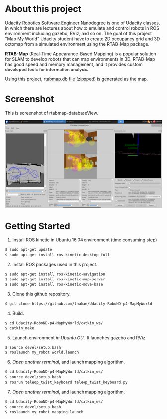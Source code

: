 # About this project
[Udacity Robotics Software Engineer Nanodegree](https://www.udacity.com/course/robotics-software-engineer--nd209)
is one of Udacity classes, in which there are lectures about how to emulate
and control robots in ROS environment including gazebo, RViz, and so on.
The goal of this project "Map My World" Udacity student have to create
2D occupancy grid and 3D octomap from a simulated environment using the RTAB-Map package.

**RTAB-Map** (Real-Time Appearance-Based Mapping) is a popular solution for SLAM to develop
robots that can map environments in 3D. RTAB-Map has good speed and memory management,
and it provides custom developed tools for information analysis.

Using this project, [rtabmap.db file (zippped)](https://s3-ap-northeast-1.amazonaws.com/tnakae.github.com/udacity/rtabmap.db.zip) is generated as the map.

# Screenshot
This is screenshot of rtabmap-databaseView.

![RViz Screenshot Movie](images/screenshot.jpg)

# Getting Started
1. Install ROS kinetic in Ubuntu 16.04 environment (time consuming step)
``` bash
$ sudo apt-get update
$ sudo apt-get install ros-kinetic-desktop-full
```
2. Install ROS packages used in this project.
``` bash
$ sudo apt-get install ros-kinetic-navigation
$ sudo apt-get install ros-kinetic-map-server
$ sudo apt-get install ros-kinetic-move-base
```
3. Clone this github repository.
``` bash
$ git clone https://github.com/tnakae/Udacity-RoboND-p4-MapMyWorld
```
4. Build.
``` bash
$ cd Udacity-RoboND-p4-MapMyWorld/catkin_ws/
$ catkin_make
```
5. Launch environment *in Ubuntu GUI*. It launches gazebo and RViz.
``` bash
$ source devel/setup.bash
$ roslaunch my_robot world.launch
```
6. *Open another terminal*, and launch mapping algorithm.
``` bash
$ cd Udacity-RoboND-p4-MapMyWorld/catkin_ws/
$ source devel/setup.bash
$ rosrun teleop_twist_keyboard teleop_twist_keyboard.py
```
7. *Open another terminal*, and launch mapping algorithm.
``` bash
$ cd Udacity-RoboND-p4-MapMyWorld/catkin_ws/
$ source devel/setup.bash
$ roslaunch my_robot mapping.launch
```
